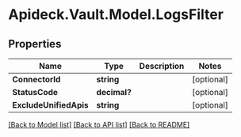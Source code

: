 # Apideck.Vault.Model.LogsFilter

## Properties

Name | Type | Description | Notes
------------ | ------------- | ------------- | -------------
**ConnectorId** | **string** |  | [optional] 
**StatusCode** | **decimal?** |  | [optional] 
**ExcludeUnifiedApis** | **string** |  | [optional] 

[[Back to Model list]](../README.md#documentation-for-models) [[Back to API list]](../README.md#documentation-for-api-endpoints) [[Back to README]](../README.md)

